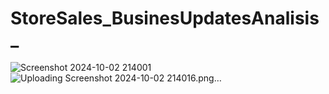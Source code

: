 # StoreSales_BusinesUpdatesAnalisis_
![Screenshot 2024-10-02 214001](https://github.com/user-attachments/assets/59028c2e-de70-49b8-8b14-03385c5e7834)
![Uploading Screenshot 2024-10-02 214016.png…]()
